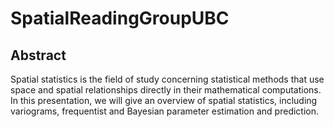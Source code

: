 # SpatialReadingGroupUBC

## Abstract

Spatial statistics is the field of study concerning statistical methods that use space and spatial relationships directly in their mathematical computations. In this presentation, we will give an overview of spatial statistics, including variograms, frequentist and Bayesian parameter estimation and prediction. 
